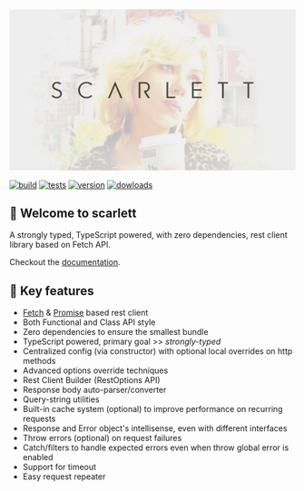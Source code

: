 <img src="https://github.com/Micene09/scarlett/raw/main/.github/assets/hero.jpg">

[![build](https://github.com/Micene09/scarlett/actions/workflows/build.yml/badge.svg)](https://github.com/Micene09/scarlett/actions/workflows/build.yml)
[![tests](https://github.com/Micene09/scarlett/actions/workflows/tests.yml/badge.svg)](https://github.com/Micene09/scarlett/actions/workflows/tests.yml)
[![version](https://img.shields.io/npm/v/scarlett?label=version)](https://www.npmjs.com/package/scarlett)
[![dowloads](https://img.shields.io/npm/dm/scarlett)](https://www.npmjs.com/package/scarlett)


## 👋 Welcome to scarlett

A strongly typed, TypeScript powered, with zero dependencies, rest client library based on Fetch API.

Checkout the [documentation](https://github.com/Micene09/scarlett/wiki/Wiki-Home).

## 💎 Key features

* [Fetch](https://developer.mozilla.org/en-US/docs/Web/API/Fetch_API) & [Promise](https://developer.mozilla.org/en-US/docs/Web/JavaScript/Reference/Global_Objects/Promise) based rest client
* Both Functional and Class API style
* Zero dependencies to ensure the smallest bundle
* TypeScript powered, primary goal >> *strongly-typed*
* Centralized config (via constructor) with optional local overrides on http methods
* Advanced options override techniques
* Rest Client Builder (RestOptions API)
* Response body auto-parser/converter
* Query-string utilities
* Built-in cache system (optional) to improve performance on recurring requests
* Response and Error object's intellisense, even with different interfaces
* Throw errors (optional) on request failures
* Catch/filters to handle expected errors even when throw global error is enabled
* Support for timeout
* Easy request repeater